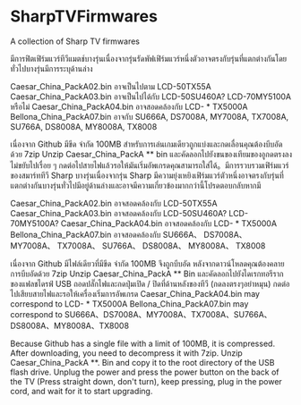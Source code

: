 # SharpTVFirmwares
A collection of Sharp TV firmwares

มีการฟิตเฟิร์มแวร์ทีวีแมตช์บางรุ่นเนื่องจากรุ่นรัดพัฟเฟิร์มแวร์หนึ่งตัวอาจตรงกับรุ่นที่แตกต่างกันโดยทั่วไปบางรุ่นมีการระบุด้านล่าง

Caesar_China_PackA02.bin อาจเป็นไปตาม LCD-50TX55A Caesar_China_PackA03.bin อาจเป็นไปได้กับ LCD-50SU460A? LCD-70MY5100A หรือไม่ Caesar_China_PackA04.bin อาจสอดคล้องกับ LCD- * TX5000A Bellona_China_PackA07.bin อาจกับ SU666A, DS7008A, MY7008A, TX7008A, SU766A, DS8008A, MY8008A, TX8008

เนื่องจาก Github มีขีด จำกัด 100MB สำหรับการเล่นเกมเดียวถูกแบ่งและกดเลื่อนคุณต้องบีบอัดด้วย 7zip Unzip Caesar_China_PackA ** bin และคัดลอกไปยังขนของเทียมของอูกดตรงลงไม่ขยับไปเรื่อย ๆ กดต่อไปสายไฟแล้วรอให้มันเริ่มอัพเกรดคุณสามารถใส่ได้。มีการรวบรวมเฟิร์มแวร์ของสมาร์ททีวี Sharp บางรุ่นเนื่องจากรุ่น Sharp มีความยุ่งเหยิงเฟิร์มแวร์ตัวหนึ่งอาจตรงกับรุ่นที่แตกต่างกันบางรุ่นทั่วไปมีอยู่ด้านล่างและอาจมีความเกี่ยวข้องมากกว่านี้โปรดตอบกลับหากมี

Caesar_China_PackA02.bin อาจสอดคล้องกับ LCD-50TX55A Caesar_China_PackA03.bin อาจสอดคล้องกับ LCD-50SU460A? LCD-70MY5100A? Caesar_China_PackA04.bin อาจสอดคล้องกับ LCD- * TX5000A Bellona_China_PackA07.bin อาจสอดคล้องกับ SU666A、 DS7008A、 MY7008A、 TX7008A、 SU766A、 DS8008A、 MY8008A、 TX8008

เนื่องจาก Github มีไฟล์เดียวที่มีขีด จำกัด 100MB จึงถูกบีบอัด หลังจากดาวน์โหลดคุณต้องคลายการบีบอัดด้วย 7zip Unzip Caesar_China_PackA ** Bin และคัดลอกไปยังไดเรกทอรีรากของแฟลชไดรฟ์ USB ถอดปลั๊กไฟและกดปุ่มเปิด / ปิดที่ด้านหลังของทีวี (กดลงตรงๆอย่าหมุน) กดต่อไปเสียบสายไฟและรอให้เครื่องเริ่มการอัพเกรด
Caesar_China_PackA04.bin may correspond to LCD- * TX5000A
Bellona_China_PackA07.bin may correspond to SU666A、DS7008A、MY7008A、TX7008A、SU766A、DS8008A、MY8008A、TX8008

Because Github has a single file with a limit of 100MB, it is compressed. After downloading, you need to decompress it with 7zip. Unzip Caesar_China_PackA **. Bin and copy it to the root directory of the USB flash drive. Unplug the power and press the power button on the back of the TV (Press straight down, don't turn), keep pressing, plug in the power cord, and wait for it to start upgrading.
